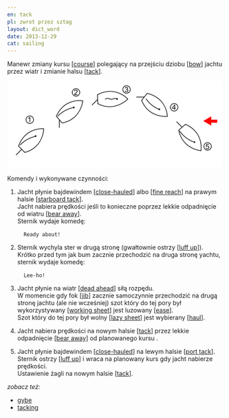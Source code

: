 ```yaml
---
en: tack
pl: zwrot przez sztag
layout: dict_word
date: 2013-12-29
cat: sailing
---
```


Manewr zmiany kursu [[course](/dict/course.html)] polegający na przejściu dziobu [[bow](/dict/bow.html)] 
jachtu przez wiatr i zmianie halsu [[tack](/dict/tack_2.html)].

![tack](/img/dict/tack.png)

Komendy i wykonywane czynności:

1. Jacht płynie bajdewindem [[close-hauled](/dict/close-hauled.html)] albo [[fine reach](/dict/fine-reach.html)] 
   na prawym halsie [[starboard tack](/dict/starboard-tack.html)].   
   Jacht nabiera prędkości jeśli to konieczne poprzez lekkie odpadnięcie od wiatru [[bear away](/dict/bear-away.html)].  
   Sternik wydaje komedę:  

         Ready about! 
      
2. Sternik wychyla ster w drugą stronę (gwałtownie ostrzy [[luff up](/dict/luff-up.html)]).  
   Krótko przed tym jak bum zacznie przechodzić na druga stronę yachtu, sternik wydaje komedę: 

         Lee-ho! 

3. Jacht płynie na wiatr [[dead ahead](/dict/dead-ahead.html)] siłą rozpędu.  
   W momencie gdy fok [[jib](/dict/jib.html)] zacznie samoczynnie przechodzić na drugą stronę jachtu (ale nie wcześniej) 
   szot który do tej pory był wykorzystywany [[working sheet](/dict/working-sheet.html)] jest luzowany [[ease](/dict/ease.html)].  
   Szot który do tej pory był wolny [[lazy sheet](/dict/lazy-sheet.html)] jest wybierany [[haul](/dict/haul.html)].        
    
4. Jacht nabiera prędkości na nowym halsie [[tack](/dict/tack.html)] przez lekkie odpadnięcie [[bear away](/dict/bear-away.html)] od planowanego kursu .

5. Jacht płynie bajdewindem [[close-hauled](/dict/close-hauled.html)] na lewym halsie [[port tack](/dict/port-tack.html)].  
   Sternik ostrzy [[luff up](/dict/luff-up.html)] i wraca na planowany kurs gdy jacht nabierze prędkości.  
   Ustawienie żagli na nowym halsie [[tack](/dict/tack.html)].

*zobacz też:*

* [gybe](/dict/gybe.html)
* [tacking](/dict/tacking.html)